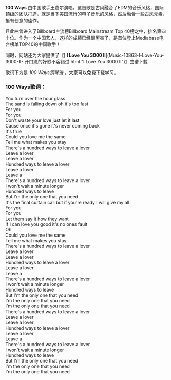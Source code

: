 

**100 Ways**
由中国歌手王嘉尔演唱。这首歌是古风融合了EDM的音乐风格，国际顶级的团队打造，就是当下美国流行的电子音乐的风格，然后融合一些古风元素，挺有创意的佳作。

且此曲曾进入了Billboard主流榜Billboard Mainstream Top
40榜之中，排名第四十位。作为一个中国艺人，这样的成绩已经很厉害了，是首位登上Mediabase电台榜单TOP40的中国歌手！

同时，网站还为大家提供了《[ **I Love You 3000 II**](Music-10863-I-Love-You-3000-II-
开口跪的好歌不容错过.html "I Love You 3000 II")》曲谱下载

歌词下方是 _100 Ways钢琴谱_ ，大家可以免费下载学习。

### 100 Ways歌词：

You turn over the hour glass  
The sand is falling down oh it's too fast  
For you  
For you  
Don't waste your love just let it last  
Cause once it's gone it's never coming back  
It's true  
Could you love me the same  
Tell me what makes you stay  
There's a hundred ways to leave a lover  
Leave a lover  
Leave a lover  
Hundred ways to leave a lover  
Leave a lover  
Leave a  
There's a hundred ways to leave a lover  
I won't wait a minute longer  
Hundred ways to leave  
But I'm the only one that you need  
It's the final curtain call but if you're ready I will give my all  
For you  
For you  
Let them say it how they want  
If I can love you good it's no ones fault  
Oh  
Could you love me the same  
Tell me what makes you stay  
There's a hundred ways to leave a lover  
Leave a lover  
Leave a lover  
Hundred ways to leave a lover  
Leave a lover  
Leave a  
There's a hundred ways to leave a lover  
I won't wait a minute longer  
Hundred ways to leave  
But I'm the only one that you need  
I'm the only one that you need  
I'm the only one that you need  
There's a hundred ways to leave a lover  
Leave a lover  
Leave a lover  
Hundred ways to leave a lover  
Leave a lover  
Leave a  
There's a hundred ways to leave a lover  
I won't wait a minute longer  
Hundred ways to leave  
But I'm the only one that you need  
I'm the only one that you need  
I'm the only one that you need

